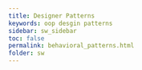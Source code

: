 ```yaml
---
title: Designer Patterns 
keywords: oop desgin patterns
sidebar: sw_sidebar
toc: false
permalink: behavioral_patterns.html
folder: sw
---
```

